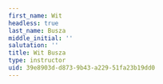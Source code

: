 ```yaml
---
first_name: Wit
headless: true
last_name: Busza
middle_initial: ''
salutation: ''
title: Wit Busza
type: instructor
uid: 39e8903d-d873-9b43-a229-51fa23b19dd0
---
```

